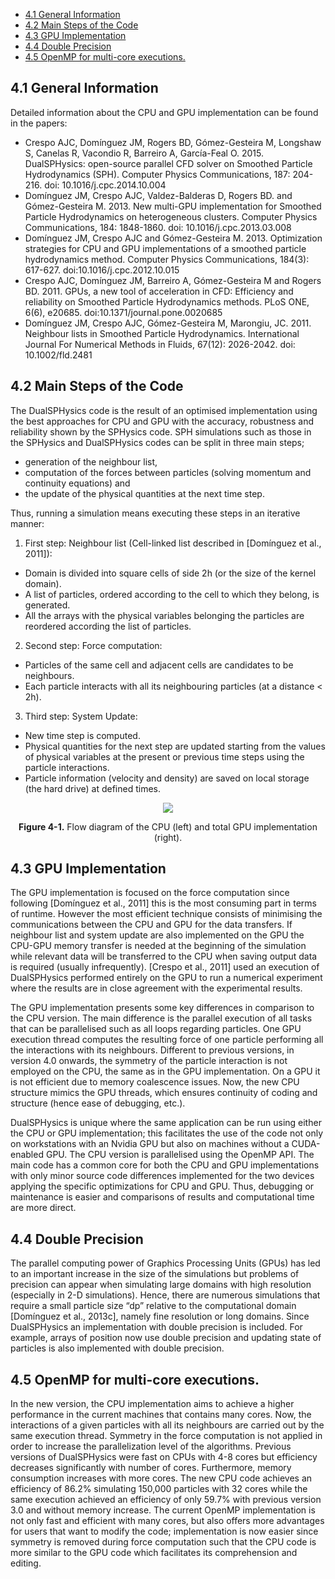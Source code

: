 - [4.1 General Information](#41-general-information)
- [4.2 Main Steps of the Code](#42-main-steps-of-the-code)
- [4.3 GPU Implementation](#43-gpu-implementation)
- [4.4 Double Precision](#44-double-precision)
- [4.5 OpenMP for multi-core executions.](#45-openmp-for-multi-core-executions)

## 4.1 General Information

Detailed information about the CPU and GPU implementation can be found in the papers:

* Crespo AJC, Domínguez JM, Rogers BD, Gómez-Gesteira M, Longshaw S, Canelas R, Vacondio R, Barreiro A, García-Feal O. 2015. DualSPHysics: open-source parallel CFD solver on Smoothed Particle Hydrodynamics (SPH). Computer Physics Communications, 187: 204-216. doi: 10.1016/j.cpc.2014.10.004
* Domínguez JM, Crespo AJC, Valdez-Balderas D, Rogers BD. and Gómez-Gesteira M. 2013. New multi-GPU implementation for Smoothed Particle Hydrodynamics on heterogeneous clusters. Computer Physics Communications, 184: 1848-1860. doi: 10.1016/j.cpc.2013.03.008
* Domínguez JM, Crespo AJC and Gómez-Gesteira M. 2013. Optimization strategies for CPU and GPU implementations of a smoothed particle hydrodynamics method. Computer Physics Communications, 184(3): 617-627. doi:10.1016/j.cpc.2012.10.015
* Crespo AJC, Domínguez JM, Barreiro A, Gómez-Gesteira M and Rogers BD. 2011.  GPUs, a new tool of acceleration in CFD: Efficiency and reliability on Smoothed Particle Hydrodynamics methods. PLoS ONE, 6(6), e20685. doi:10.1371/journal.pone.0020685
* Domínguez JM, Crespo AJC, Gómez-Gesteira M, Marongiu, JC. 2011. Neighbour lists in Smoothed Particle Hydrodynamics. International Journal For Numerical Methods in Fluids, 67(12): 2026-2042. doi: 10.1002/fld.2481

## 4.2 Main Steps of the Code

The DualSPHysics code is the result of an optimised implementation using the best
approaches for CPU and GPU with the accuracy, robustness and reliability shown by
the SPHysics code. SPH simulations such as those in the SPHysics and DualSPHysics
codes can be split in three main steps; 
* generation of the neighbour list, 
* computation of the forces between particles (solving momentum and continuity equations) and 
* the update of the physical quantities at the next time step. 

Thus, running a simulation means executing these steps in an iterative manner:

1. First step: Neighbour list (Cell-linked list described in [Domínguez et al., 2011]):
* Domain is divided into square cells of side 2h (or the size of the kernel domain).
* A list of particles, ordered according to the cell to which they belong, is generated.
* All the arrays with the physical variables belonging the particles are reordered
according the list of particles.

2. Second step: Force computation:
* Particles of the same cell and adjacent cells are candidates to be neighbours.
* Each particle interacts with all its neighbouring particles (at a distance < 2h).

3. Third step: System Update:
* New time step is computed.
* Physical quantities for the next step are updated starting from the values of physical
variables at the present or previous time steps using the particle interactions.
* Particle information (velocity and density) are saved on local storage (the hard
drive) at defined times.


<p align="center">
<img src="https://i.imgur.com/HsNQmBF.png"/>
</p>

<p align="center">
<strong>Figure 4-1.</strong> Flow diagram of the CPU (left) and total GPU implementation (right).
</p>

## 4.3 GPU Implementation
The GPU implementation is focused on the force computation since following [Domínguez et al., 2011] this is the most consuming part in terms of runtime. However the most efficient technique consists of minimising the communications between the CPU and GPU for the data transfers. If neighbour list and system update are also implemented on the GPU the CPU-GPU memory transfer is needed at the beginning of the simulation while relevant data will be transferred to the CPU when saving output data is required (usually infrequently). [Crespo et al., 2011] used an execution of DualSPHysics performed entirely on the GPU to run a numerical experiment where the results are in close agreement with the experimental results.

The GPU implementation presents some key differences in comparison to the CPU version. The main difference is the parallel execution of all tasks that can be parallelised such as all loops regarding particles. One GPU execution thread computes the resulting force of one particle performing all the interactions with its neighbours. Different to previous versions, in version 4.0 onwards, the symmetry of the particle interaction is not employed on the CPU, the same as in the GPU implementation.  On a GPU it is not efficient due to memory coalescence issues. Now, the new CPU structure mimics the GPU threads, which ensures continuity of coding and structure (hence ease of debugging, etc.).

DualSPHysics is unique where the same application can be run using either the CPU or GPU implementation; this facilitates the use of the code not only on workstations with an Nvidia GPU but also on machines without a CUDA-enabled GPU. The CPU version is parallelised using the OpenMP API. The main code has a common core for both the CPU and GPU implementations with only minor source code differences implemented for the two devices applying the specific optimizations for CPU and GPU. Thus, debugging or maintenance is easier and comparisons of results and computational time are more direct. 

## 4.4 Double Precision
The parallel computing power of Graphics Processing Units (GPUs) has led to an important increase in the size of the simulations but problems of precision can appear when simulating large domains with high resolution (especially in 2-D simulations). Hence, there are numerous simulations that require a small particle size “dp” relative to the computational domain [Domínguez et al., 2013c], namely fine resolution or long domains. Since DualSPHysics an implementation with double precision is included. For example, arrays of position now use double precision and updating state of particles is also implemented with double precision.

## 4.5 OpenMP for multi-core executions.
In the new version, the CPU implementation aims to achieve a higher performance in
the current machines that contains many cores. Now, the interactions of a given
particles with all its neighbours are carried out by the same execution thread. Symmetry
in the force computation is not applied in order to increase the parallelization level of
the algorithms. Previous versions of DualSPHysics were fast on CPUs with 4-8 cores
but efficiency decreases significantly with number of cores. Furthermore, memory
consumption increases with more cores. The new CPU code achieves an efficiency of
86.2% simulating 150,000 particles with 32 cores while the same execution achieved an
efficiency of only 59.7% with previous version 3.0 and without memory increase. The
current OpenMP implementation is not only fast and efficient with many cores, but also
offers more advantages for users that want to modify the code; implementation is now
easier since symmetry is removed during force computation such that the CPU code is
more similar to the GPU code which facilitates its comprehension and editing.



